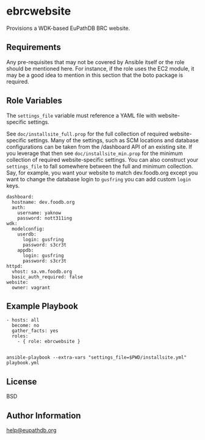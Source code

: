 ebrcwebsite
=========

Provisions a WDK-based EuPathDB BRC website.

Requirements
------------

Any pre-requisites that may not be covered by Ansible itself or the role should be mentioned here. For instance, if the role uses the EC2 module, it may be a good idea to mention in this section that the boto package is required.

Role Variables
--------------

The `settings_file` variable must reference a YAML file with website-specific settings.

See `doc/installsite_full.prop` for the full collection of required
website-specific settings. Many of the settings, such as SCM locations
and database configurations can be taken from the /dashboard API of an
existing site. If you leverage that then see `doc/installsite_min.prop`
for the minimum collection of required website-specific settings. You
can also construct your `settings_file` to fall somewhere between the
full and minimum collection. Say, for example, you want your website to
match dev.foodb.org except you want to change the database login to
`gusfring` you can add custom `login` keys.

    dashboard:
      hostname: dev.foodb.org
      auth:
        username: yaknow
        password: nott311ing
    wdk:
      modelconfig:
        userdb:
          login: gusfring
          password: s3cr3t
        appdb:
          login: gusfring
          password: s3cr3t
    httpd:
      vhost: sa.vm.foodb.org
      basic_auth_required: false
    website:
      owner: vagrant


Example Playbook
----------------

    - hosts: all
      become: no
      gather_facts: yes
      roles:
        - { role: ebrcwebsite }


    ansible-playbook --extra-vars "settings_file=$PWD/installsite.yml" playbook.yml

License
-------

BSD

Author Information
------------------

help@eupathdb.org

